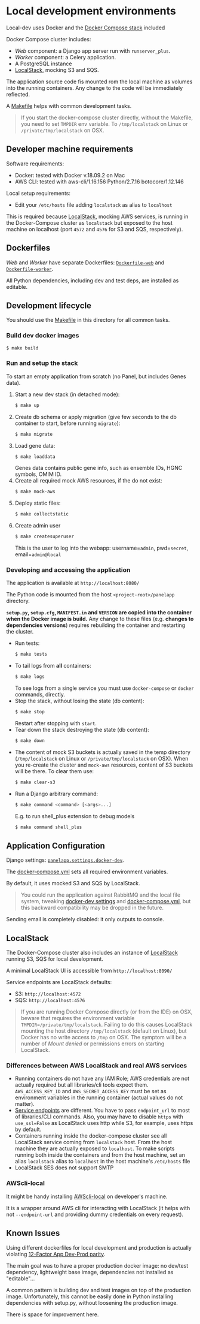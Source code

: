 # Local development environments

Local-dev uses Docker and the [Docker Compose stack](./docker-compose.yml) included
 
Docker Compose cluster includes:

* _Web_ component: a Django app server run with `runserver_plus`.
* _Worker_  component: a Celery application.
* A PostgreSQL instance
* [LocalStack](https://github.com/localstack/localstack), mocking S3 and SQS.
 
The application source code fis mounted rom the local machine as volumes into the running containers.
Any change to the code will be immediately reflected.

A [Makefile](./Makefile) helps with common development tasks.

> If you start the docker-compose cluster directly, without the Makefile, you need to set `TMPDIR` env variable. 
> To `/tmp/localstack` on Linux or `/private/tmp/localstack` on OSX.

## Developer machine requirements

Software requirements:

* Docker: tested with Docker v.18.09.2 on Mac
* AWS CLI: tested with aws-cli/1.16.156 Python/2.7.16 botocore/1.12.146

Local setup requirements:

* Edit your `/etc/hosts` file adding `localstack` as alias to `localhost`

This is required because [LocalStack](https://github.com/localstack/localstack), mocking AWS services, is running in
the Docker-Compose cluster as `localstack` but exposed to the host machine on localhost (port `4572` and `4576` for 
S3 and SQS, respectively).

## Dockerfiles

_Web_ and _Worker_ have separate Dockerfiles: [`Dockerfile-web`](./Dockerfile-web) and [`Dockerfile-worker`](./Dockerfile-worker).

All Python dependencies, including dev and test deps, are installed as editable.

## Development lifecycle

You should use the [Makefile](./Makefile) in this directory for all common tasks.


### Build dev docker images 

```bash
$ make build
```

### Run and setup the stack

To start an empty application from scratch (no Panel, but includes Genes data).

1. Start a new dev stack (in detached mode): 
    ```bash
    $ make up
    ```
2. Create db schema or apply migration (give few seconds to the db container to start, before running `migrate`): 
    ```bash
    $ make migrate
    ```
3. Load gene data: 
    ```bash
    $ make loaddata
    ```
    Genes data contains public gene info, such as ensemble IDs, HGNC symbols, OMIM ID.
4. Create all required mock AWS resources, if the do not exist:
    ```bash
    $ make mock-aws
    ```
5. Deploy static files:
    ```bash
    $ make collectstatic
    ```
6. Create admin user
    ```bash
    $ make createsuperuser
    ```
    This is the user to log into the webapp: username=`admin`, pwd=`secret`, email=`admin@local`


### Developing and accessing the application

The application is available at `http://localhost:8080/`

The Python code is mounted from the host `<project-root>/panelapp` directory.  

**`setup.py`, `setup.cfg`, `MANIFEST.in` and `VERSION` are copied into the container when the Docker image is build.**
Any change to these files (e.g. **changes to dependencies versions**) requires rebuilding the container and restarting 
the cluster.

* Run tests:
    ```bash
    $ make tests
    ```
* To tail logs from **all** containers:
    ```bash
    $ make logs
    ```
    To see logs from a single service you must use `docker-compose` or `docker` commands, directly.
* Stop the stack, without losing the state (db content):
    ```bash
    $ make stop
    ```
    Restart after stopping with `start`.
* Tear down the stack destroying the state (db content):
    ```bash
    $ make down
    ```
* The content of mock S3 buckets is actually saved in the temp directory (`/tmp/localstack` on Linux or 
    `/private/tmp/localstack` on OSX). When you re-create the cluster and `mock-aws` resources, content of S3 buckets will 
    be there. To clear them use:
    ```bash
    $ make clear-s3
    ```
* Run a Django arbitrary command:
    ```bash
    $ make command <command> [<args>...]
    ```
    E.g. to run shell_plus extension to debug models
    ```bash
    $ make command shell_plus

    ```

## Application Configuration

Django settings: [`panelapp.settings.docker-dev`](../../panelapp/panelapp/settings/docker-dev.py).

The [docker-compose.yml](./docker-compose.yml) sets all required environment variables.

By default, it uses mocked S3 and SQS by LocalStack.

> You could run the application against RabbitMQ and the local file system, tweaking 
> [docker-dev settings](../../panelapp/panelapp/settings/docker-dev.py) and [docker-compose.yml](./docker-compose.yml),
> but this backward compatibility may be dropped in the future.

Sending email is completely disabled: it only outputs to console.

## LocalStack

The Docker-Compose cluster also includes an instance of [LocalStack](https://github.com/localstack/localstack) running 
S3, SQS for local development.

A minimal LocalStack UI is accessible from `http://localhost:8090/`

Service endpoints are LocalStack defaults:

* S3: `http://localhost:4572`
* SQS: `http://localhost:4576`


> If you are running Docker Compose directly (or from the IDE) on OSX, beware that requires the environment variable
> `TMPDIR=/private/tmp/localstack`. Failing to do this causes LocalStack mounting the host directory `/tmp/localstack` 
> (default on Linux), but Docker has no write access to `/tmp` on OSX. The symptom will be a number of *Mount denied* 
> or permissions errors on starting LocalStack.

### Differences between AWS LocalStack and real AWS services

* Running containers do not have any IAM Role; AWS credentials are not actually required but all libraries/cli tools 
    expect them. `AWS_ACCESS_KEY_ID` and `AWS_SECRET_ACCESS_KEY` must be set as environment variables in the running
    container (actual values do not matter).
* [Service endpoints](https://github.com/localstack/localstack#user-content-overview) are different. 
    You have to pass `endpoint_url` to most of libraries/CLI commands. Also, you may have to disable `https` with
    `use_ssl=False` as LocalStack uses http while S3, for example, uses https by default.
* Containers running inside the docker-compose cluster see all LocalStack service coming from `localstack` host. From the
    host machine they are actually exposed to `localhost`. To make scripts running both inside the containers and from
    the host machine, set an alias `localstack` alias to `localhost` in the host machine's `/etc/hosts` file
* LocalStack SES does not support SMTP

### AWScli-local

It might be handy installing [AWScli-local](https://github.com/localstack/awscli-local) on developer's machine.

It is a wrapper around AWS cli for interacting with LocalStack (it helps with not `--endpoint-url` and providing dummy 
credentials on every request).

## Known Issues

Using different dockerfiles for local development and production is actually violating 
[12-Factor App Dev-Prod parity](https://12factor.net/dev-prod-parity).

The main goal was to have a proper production docker image: no dev/test dependency, lightweight base image, dependencies not 
installed as "editable"...
 
A common pattern is building dev and test images on top of the production image. Unfortunately, this cannot be easily done
in Python installing dependencies with setup.py, without loosening the production image.

There is space for improvement here.
